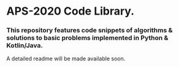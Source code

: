# APS-2020 Code Library.

### This repository features code snippets of algorithms & solutions to basic problems implemented in Python & Kotlin/Java.

A detailed readme will be made available soon.
